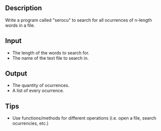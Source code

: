 ## Description
Write a program called "serocu" to search for all ocurrences of n-length words in a file.


## Input
- The length of the words to search for.
- The name of the text file  to search in.


## Output
- The quantity of ocurrences.
- A list of every ocurrence.


## Tips
- Use functions/methods for different operations (i.e. open a file, search ocurrencies, etc.)


